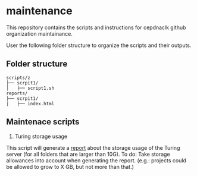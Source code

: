 # maintenance
This repository contains the scripts and instructions for cepdnaclk github organization maintainance.

User the following folder structure to organize the scripts and their outputs.

## Folder structure
```
scripts/z
├── scrpit1/
│   ├── script1.sh
reports/
├── scrpit1/
|   ├── index.html
```

## Maintenace scripts

1. Turing storage usage

This script will generate a [report](https://cepdnaclk.github.io/maintenance/reports/turing-storage-usage/) about the storage usage of the Turing server (for all folders that are larger than 10G).
To do: Take storage allowances into account when generating the report. (e.g.: projects could be allowed to grow to X GB, but not more than that.)